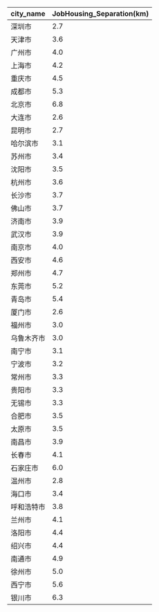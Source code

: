 | city_name | JobHousing_Separation(km) |
|----|----|
| 深圳市     | 2.7                |
| 天津市     | 3.6                |
| 广州市     | 4.0                |
| 上海市     | 4.2                |
| 重庆市     | 4.5                |
| 成都市     | 5.3                |
| 北京市     | 6.8                |
| 大连市     | 2.6                |
| 昆明市     | 2.7                |
| 哈尔滨市   | 3.1                |
| 苏州市     | 3.4                |
| 沈阳市     | 3.5                |
| 杭州市     | 3.6                |
| 长沙市     | 3.7                |
| 佛山市     | 3.7                |
| 济南市     | 3.9                |
| 武汉市     | 3.9                |
| 南京市     | 4.0                |
| 西安市     | 4.6                |
| 郑州市     | 4.7                |
| 东莞市     | 5.2                |
| 青岛市     | 5.4                |
| 厦门市     | 2.6                |
| 福州市     | 3.0                |
| 乌鲁木齐市  | 3.0                |
| 南宁市     | 3.1                |
| 宁波市     | 3.2                |
| 常州市     | 3.3                |
| 贵阳市     | 3.3                |
| 无锡市     | 3.3                |
| 合肥市     | 3.5                |
| 太原市     | 3.5                |
| 南昌市     | 3.9                |
| 长春市     | 4.1                |
| 石家庄市   | 6.0                |
| 温州市     | 2.8                |
| 海口市     | 3.4                |
| 呼和浩特市  | 3.8                |
| 兰州市     | 4.1                |
| 洛阳市     | 4.4                |
| 绍兴市     | 4.4                |
| 南通市     | 4.9                |
| 徐州市     | 5.0                |
| 西宁市     | 5.6                |
| 银川市     | 6.3                |
